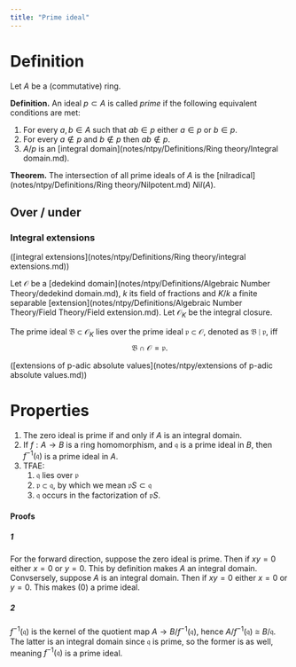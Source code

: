 ```yaml
---
title: "Prime ideal"
---
```


# Definition
Let $A$ be a (commutative) ring.

**Definition.** An ideal $p\subset A$ is called _prime_ if the following equivalent conditions are met:
1. For every $a,b\in A$ such that $ab\in p$ either $a\in p$ or $b\in p$.
2. For every $a\not\in p$ and $b\not\in p$ then $ab\not\in p$.
3. $A/p$ is an [integral domain](notes/ntpy/Definitions/Ring theory/Integral domain.md).

**Theorem.** The intersection of all prime ideals of $A$ is the [nilradical](notes/ntpy/Definitions/Ring theory/Nilpotent.md) $Nil(A)$.

## Over / under
### Integral extensions
([integral extensions](notes/ntpy/Definitions/Ring theory/integral extensions.md))

Let $\mathcal{O}$ be a [dedekind domain](notes/ntpy/Definitions/Algebraic Number Theory/dedekind domain.md), $k$ its field of fractions and $K/k$ a finite separable [extension](notes/ntpy/Definitions/Algebraic Number Theory/Field Theory/Field extension.md). Let $\mathcal{O}_K$ be the integral closure.

The prime ideal $\mathfrak{B}\subset\mathcal{O}_K$ lies over the prime ideal $\mathfrak{p}\subset\mathcal{O}$, denoted as $\mathfrak{B}\mid\mathfrak{p}$, iff $$\mathfrak{B}\cap\mathcal{O}=\mathfrak{p}.$$

([extensions of p-adic absolute values](notes/ntpy/extensions of p-adic absolute values.md))

# Properties
1. The zero ideal is prime if and only if $A$ is an integral domain.
2. If $f:A\to B$ is a ring homomorphism, and $\mathfrak{q}$ is a prime ideal in $B$, then $f^{-1}(\mathfrak{q})$ is a prime ideal in $A$.
3. TFAE:
	1. $\mathfrak{q}$ lies over $\mathfrak{p}$
	2. $\mathfrak{p}\subset\mathfrak{q}$, by which we mean $\mathfrak{p}S\subset\mathfrak{q}$
	3. $\mathfrak{q}$ occurs in the factorization of $\mathfrak{p}S$.
#### Proofs
##### 1
For the forward direction, suppose the zero ideal is prime. Then if $xy=0$ either $x=0$ or $y=0$. This by definition makes $A$ an integral domain. Convsersely, suppose $A$ is an integral domain. Then if $xy=0$ either $x=0$ or $y=0$. This makes $(0)$ a prime ideal.
##### 2
$f^{-1}(\mathfrak{q})$ is the kernel of the quotient map $A\to B/f^{-1}(\mathfrak{q})$, hence $A/f^{-1}(\mathfrak{q})\cong B/\mathfrak{q}$. The latter is an integral domain since $\mathfrak{q}$ is prime, so the former is as well, meaning $f^{-1}(\mathfrak{q})$ is a prime ideal.
